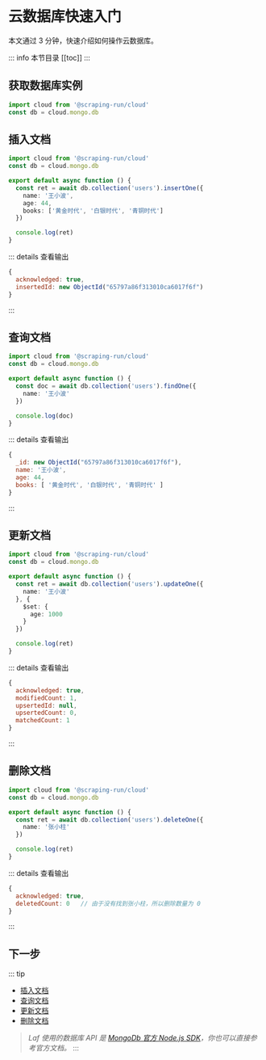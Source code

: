 
# 云数据库快速入门

本文通过 3 分钟，快速介绍如何操作云数据库。

::: info 本节目录
[[toc]]
:::

## 获取数据库实例

```typescript
import cloud from '@scraping-run/cloud'
const db = cloud.mongo.db
```

## 插入文档

```typescript
import cloud from '@scraping-run/cloud'
const db = cloud.mongo.db

export default async function () {
  const ret = await db.collection('users').insertOne({ 
    name: '王小波',
    age: 44,
    books: ['黄金时代', '白银时代', '青铜时代']
  })

  console.log(ret)
}
```

::: details 查看输出
```js
{
  acknowledged: true,
  insertedId: new ObjectId("65797a86f313010ca6017f6f")
}
```
:::


## 查询文档

```typescript
import cloud from '@scraping-run/cloud'
const db = cloud.mongo.db

export default async function () {
  const doc = await db.collection('users').findOne({
    name: '王小波'
  })

  console.log(doc)
}

```

::: details 查看输出
```js
{
  _id: new ObjectId("65797a86f313010ca6017f6f"),
  name: '王小波',
  age: 44,
  books: [ '黄金时代', '白银时代', '青铜时代' ]
}
```
:::


## 更新文档

```typescript
import cloud from '@scraping-run/cloud'
const db = cloud.mongo.db

export default async function () {
  const ret = await db.collection('users').updateOne({
    name: '王小波'
  }, {
    $set: {
      age: 1000
    }
  })

  console.log(ret)
}
```

::: details 查看输出
```js
{
  acknowledged: true,
  modifiedCount: 1,
  upsertedId: null,
  upsertedCount: 0,
  matchedCount: 1
}
```
:::

## 删除文档

```typescript
import cloud from '@scraping-run/cloud'
const db = cloud.mongo.db

export default async function () {
  const ret = await db.collection('users').deleteOne({
    name: '张小柱'
  })

  console.log(ret)
}
```

::: details 查看输出
```js
{ 
  acknowledged: true,
  deletedCount: 0   // 由于没有找到张小柱，所以删除数量为 0
}
```
:::

## 下一步

::: tip 
- [插入文档](./insert.md)
- [查询文档](./find.md)
- [更新文档](./update.md)
- [删除文档](./delete.md)

>_Laf 使用的数据库 API 是 [MongoDb 官方 Node.js SDK](https://www.mongodb.com/docs/drivers/node/v5.0/quick-reference/)，你也可以直接参考官方文档。_
:::
